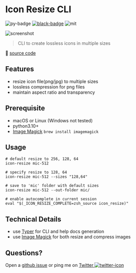 # Icon Resize CLI

![py-badge] [![black-badge]][black-url] ![mit]

![screenshot](https://i.imgur.com/K00hCxN.png)

> CLI to create lossless icons in multiple sizes

🔗 [source code]

[mit]: https://img.shields.io/github/license/hoishing/icon-resize
[black-badge]: https://img.shields.io/badge/code%20style-black-000000.svg
[black-url]: https://github.com/psf/black
[py-badge]: https://img.shields.io/badge/python-3.10%20%7C%203.11-blue
[source code]: https://github.com/hoishing/icon-resize-cli/

## Features

- resize icon file(png/jpg) to multiple sizes
- lossless compression for png files
- maintain aspect ratio and transparency

## Prerequisite

- macOS or Linux (Windows not tested)
- python3.10+
- [Image Magick][magick] `brew install imagemagick`

## Usage

```shell
# default resize to 256, 128, 64
icon-resize mic-512

# specify resize to 128, 64
icon-resize mic-512 --sizes "128,64"

# save to 'mic' folder with default sizes
icon-resize mic-512 --out-folder mic/

# enable autocomplete in current session
eval "$(_ICON_RESIZE_COMPLETE=zsh_source icon_resize)"
```

## Technical Details

- use [Typer][typer] for CLI and help docs generation
- use [Image Magick][magick] for both resize and compress images

## Questions?

Open a [github issue] or ping me on [Twitter ![twitter-icon]][Twitter]

[github issue]: https://github.com/hoishing/icon-resize-cli/issues
[Twitter]: https://twitter.com/intent/tweet?text=https://github.com/hoishing/icon-resize-cli/%20%0D@hoishing
[twitter-icon]: https://api.iconify.design/logos/twitter.svg?width=20
[typer]: https://typer.tiangolo.com
[magick]: https://imagemagick.org
[poetry]: https://python-poetry.org/
